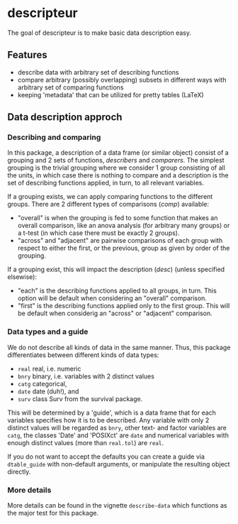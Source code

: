 # descripteur

The goal of descripteur is to make basic data description easy.

## Features

 + describe data with arbitrary set of describing functions
 + compare arbitrary (possibly overlapping) subsets in different ways with
   arbitrary set of comparing functions
 + keeping 'metadata' that can be utilized for pretty tables (LaTeX)

## Data description approch

### Describing and comparing

In this package, a description of a data frame (or similar object)
consist of a grouping and 2 sets of functions, *describers* and
*comparers*. The simplest grouping is the trivial grouping where we
consider 1 group consisting of all the units, in which case there is
nothing to compare and a description is the set of describing
functions applied, in turn, to all relevant variables.

If a grouping exists, we can apply comparing functions to the
different groups. There are 2 different types of comparisons
(*comp*) available:

  +  "overall" is when the grouping is fed to some function that makes
an overall comparison, like an anova analysis (for arbitrary many
groups) or a t-test (in which case there must be exactly 2 groups).
  +  "across" and "adjacent" are pairwise comparisons of each group
  with respect to either the first, or the previous, group as given by
  order of the grouping.

If a grouping exist, this will impact the description (*desc*) (unless
specified elsewise):

  +  "each" is the describing functions applied to all groups, in
    turn. This option will be default when considering an "overall"
    comparison.
  +  "first" is the describing functions applied only to the first
    group. This will be default when considerig an "across" or
    "adjacent" comparison.


### Data types and a guide

We do not describe all kinds of data in the same manner. Thus, this
package differentiates between different kinds of data types:

 + `real` real, i.e. numeric
 + `bnry` binary, i.e. variables with 2 distinct values
 + `catg` categorical,
 + `date` date (duh!), and
 + `surv` class Surv from the survival package.

This will be determined by a 'guide', which is a data frame that for each
variables specifies how it is to be described. Any variable with only 2 distinct
values will be regarded as `bnry`, other text- and factor variables are `catg`,
the classes 'Date' and 'POSIXct' are `date` and numerical variables with enough
distinct values (more than `real.tol`) are `real`.

If you do not want to accept the defaults you can create a guide via
`dtable_guide` with non-default arguments, or manipulate the resulting
object directly.

### More details
More details can be found in the vignette `describe-data` which functions as the
major test for this package.
